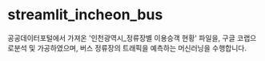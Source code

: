 # streamlit_incheon_bus

공공데이터포털에서 가져온 '인천광역시_정류장별 이용승객 현황' 파일을,
구글 코랩으로분석 및 가공하였으며,
버스 정류장의 트래픽을 예측하는 머신러닝을 수행합니다.